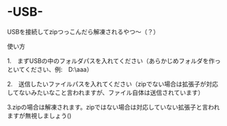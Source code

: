 # -USB-
USBを接続してzipつっこんだら解凍されるやつ～（？）

使い方

1.　まずUSBの中のフォルダパスを入れてください（あらかじめフォルダを作っといてください、例:　D:\aaa）

2.　送信したいファイルパスを入れてください（zipでない場合は拡張子が対応してないみたいなこと言われますが、ファイル自体は送信されています）

3.zipの場合は解凍されます。zipではない場合は対応していない拡張子と言われますが無視しましょう()
